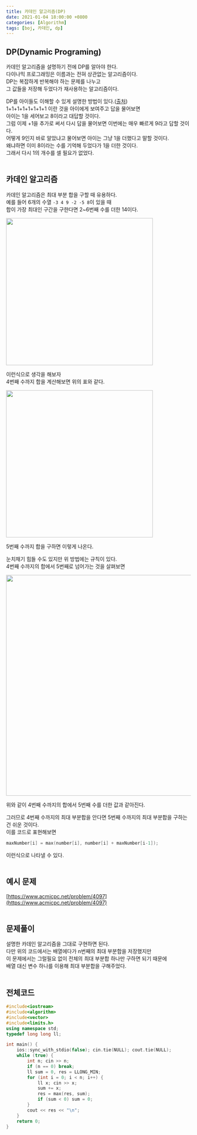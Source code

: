 ```yaml
---
title: 카데인 알고리즘(DP)
date: 2021-01-04 18:00:00 +0800
categories: [Algorithm]
tags: [boj, 카데인, dp]
---
```


## DP(Dynamic Programing)
카데인 알고리즘을 설명하기 전에 DP를 알아야 한다.  
다이나믹 프로그래밍은 이름과는 전혀 상관없는 알고리즘이다.  
DP는 복잡하게 반복해야 하는 문제를 나누고  
그 값들을 저장해 두었다가 재사용하는 알고리즘이다.  

DP를 아이들도 이해할 수 있게 설명한 방법이 있다.([출처](https://www.quora.com/How-should-I-explain-dynamic-programming-to-a-4-year-old/answer/Jonathan-Paulson))  
1+1+1+1+1+1+1+1 이란 것을 아이에게 보여주고 답을 물어보면  
아이는 1을 세어보고 8이라고 대답할 것이다.  
그럼 이제 +1을 추가로 써서 다시 답을 물어보면 이번에는 매우 빠르게 9라고 답할 것이다.  
어떻게 9인지 바로 알았냐고 물어보면 아이는 그냥 1을 더했다고 말할 것이다.  
왜냐하면 이미 8이라는 수를 기억해 두었다가 1을 더한 것이다.  
그래서 다시 1의 개수를 셀 필요가 없었다.  
<br>

## 카데인 알고리즘
카데인 알고리즘은 최대 부분 합을 구할 때 유용하다.  
예를 들어 6개의 수열 `-3 4 9 -2 -5 8`이 있을 때  
합이 가장 최대인 구간을 구한다면 2~6번째 수를 더한 14이다.  


<img width=400px src="https://user-images.githubusercontent.com/52627952/103535588-57eb3e00-4ed4-11eb-8ee0-b0f6a318c30c.png">

이런식으로 생각을 해보자  
4번째 수까지 합을 계산해보면 위의 표와 같다.  

<img width=400px src="https://user-images.githubusercontent.com/52627952/103535602-60437900-4ed4-11eb-990b-0d5912a1f8ed.png">  

5번째 수까지 합을 구하면 이렇게 나온다.  

눈치채기 힘들 수도 있지만 위 방법에는 규칙이 있다.  
4번째 수까지의 합에서 5번째로 넘어가는 것을 살펴보면  

<img width=600px src="https://user-images.githubusercontent.com/52627952/103537491-dbf2f500-4ed7-11eb-942d-6465832c608e.png">  

위와 같이 4번째 수까지의 합에서 5번째 수를 더한 값과 같아진다.  

그러므로 4번째 수까지의 최대 부분합을 안다면 5번째 수까지의 최대 부분합을 구하는건 쉬운 것이다.  
이를 코드로 표현해보면  
```cpp
maxNumber[i] = max(number[i], number[i] + maxNumber[i-1]);
```
이런식으로 나타낼 수 있다.  
<br>

## 예시 문제
[https://www.acmicpc.net/problem/4097](https://www.acmicpc.net/problem/4097)  
<br>


## 문제풀이  
설명한 카데인 알고리즘을 그대로 구현하면 된다.  
다만 위의 코드에서는 배열에다가 n번째의 최대 부분합을 저장했지만  
이 문제에서는 그럴필요 없이 전체의 최대 부분합 하나만 구하면 되기 때문에  
배열 대신 변수 하나를 이용해 최대 부분합을 구해주었다.  
<br>


## 전체코드  
```c++
#include<iostream>
#include<algorithm>
#include<vector>
#include<limits.h>
using namespace std;
typedef long long ll;

int main() {
	ios::sync_with_stdio(false); cin.tie(NULL); cout.tie(NULL);
	while (true) {
		int n; cin >> n;
		if (n == 0) break;
		ll sum = 0, res = LLONG_MIN;
		for (int i = 0; i < n; i++) {
			ll x; cin >> x;
			sum += x;
			res = max(res, sum);
			if (sum < 0) sum = 0;
		}
		cout << res << "\n";
	}
	return 0;
}
```